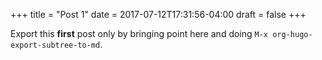 +++
title = "Post 1"
date = 2017-07-12T17:31:56-04:00
draft = false
+++

Export this **first** post only by bringing point here and doing `M-x org-hugo-export-subtree-to-md`.
